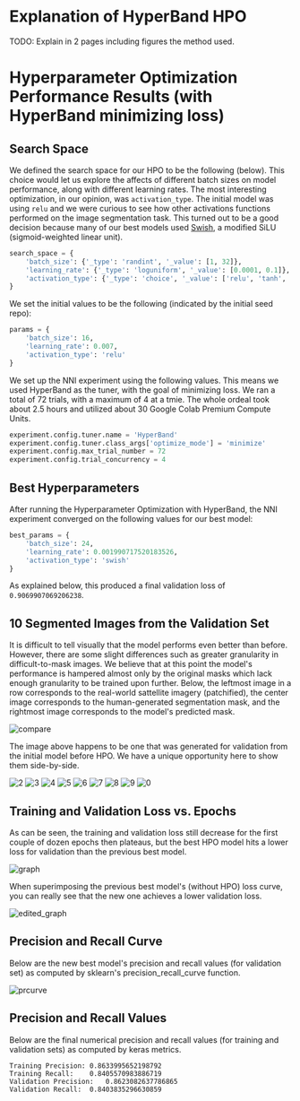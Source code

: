 # Explanation of HyperBand HPO

TODO: Explain in 2 pages including figures the method used.

# Hyperparameter Optimization Performance Results (with HyperBand minimizing loss)

## Search Space

We defined the search space for our HPO to be the following (below). This choice would let us explore the affects of different batch sizes on model performance, along with different learning rates. The most interesting optimization, in our opinion, was `activation_type`. The initial model was using `relu` and we were curious to see how other activations functions performed on the image segmentation task. This turned out to be a good decision because many of our best models used [Swish](https://en.wikipedia.org/wiki/Swish_function), a modified SiLU (sigmoid-weighted linear unit).

```python
search_space = {
    'batch_size': {'_type': 'randint', '_value': [1, 32]},
    'learning_rate': {'_type': 'loguniform', '_value': [0.0001, 0.1]},
    'activation_type': {'_type': 'choice', '_value': ['relu', 'tanh', 'swish', None]}
}
```

We set the initial values to be the following (indicated by the initial seed repo):

```python
params = {
    'batch_size': 16,
    'learning_rate': 0.007,
    'activation_type': 'relu'
}
```

We set up the NNI experiment using the following values. This means we used HyperBand as the tuner, with the goal of minimizing loss. We ran a total of 72 trials, with a maximum of 4 at a tmie. The whole ordeal took about 2.5 hours and utilized about 30 Google Colab Premium Compute Units.

```python
experiment.config.tuner.name = 'HyperBand'
experiment.config.tuner.class_args['optimize_mode'] = 'minimize'
experiment.config.max_trial_number = 72
experiment.config.trial_concurrency = 4
```

## Best Hyperparameters

After running the Hyperparameter Optimization with HyperBand, the NNI experiment converged on the following values for our best model:

```python
best_params = {
    'batch_size': 24,
    'learning_rate': 0.001990717520183526,
    'activation_type': 'swish'
}
```

As explained below, this produced a final validation loss of `0.9069907069206238`.

## 10 Segmented Images from the Validation Set

It is difficult to tell visually that the model performs even better than before. However, there are some slight differences such as greater granularity in difficult-to-mask images. We believe that at this point the model's performance is hampered almost only by the original masks which lack enough granularity to be trained upon further. Below, the leftmost image in a row corresponds to the real-world sattellite imagery (patchified), the center image corresponds to the human-generated segmentation mask, and the rightmost image corresponds to the model's predicted mask.

![compare](https://github.com/brendan123/Semantic-Segmentation/blob/milestone-3/docs/images/beforeafter.png)

The image above happens to be one that was generated for validation from the initial model before HPO. We have a unique opportunity here to show them side-by-side.

![2](https://github.com/brendan123/Semantic-Segmentation/blob/milestone-3/docs/images/2.png)
![3](https://github.com/brendan123/Semantic-Segmentation/blob/milestone-3/docs/images/3.png)
![4](https://github.com/brendan123/Semantic-Segmentation/blob/milestone-3/docs/images/4.png)
![5](https://github.com/brendan123/Semantic-Segmentation/blob/milestone-3/docs/images/5.png)
![6](https://github.com/brendan123/Semantic-Segmentation/blob/milestone-3/docs/images/6.png)
![7](https://github.com/brendan123/Semantic-Segmentation/blob/milestone-3/docs/images/7.png)
![8](https://github.com/brendan123/Semantic-Segmentation/blob/milestone-3/docs/images/8.png)
![9](https://github.com/brendan123/Semantic-Segmentation/blob/milestone-3/docs/images/9.png)
![0](https://github.com/brendan123/Semantic-Segmentation/blob/milestone-3/docs/images/0.png)

## Training and Validation Loss vs. Epochs

As can be seen, the training and validation loss still decrease for the first couple of dozen epochs then plateaus, but the best HPO model hits a lower loss for validation than the previous best model.

![graph](https://github.com/brendan123/Semantic-Segmentation/blob/milestone-3/docs/images/loss.png)

When superimposing the previous best model's (without HPO) loss curve, you can really see that the new one achieves a lower validation loss.

![edited_graph](https://github.com/brendan123/Semantic-Segmentation/blob/milestone-3/docs/images/loss_edit.png)

## Precision and Recall Curve

Below are the new best model's precision and recall values (for validation set) as computed by sklearn's precision_recall_curve function.

![prcurve](https://github.com/brendan123/Semantic-Segmentation/blob/milestone-3/docs/images/pr.png)

## Precision and Recall Values

Below are the final numerical precision and recall values (for training and validation sets) as computed by keras metrics.

```
Training Precision:	0.8633995652198792
Training Recall:	0.8405570983886719
Validation Precision:	0.8623082637786865
Validation Recall:	0.8403835296630859
```
